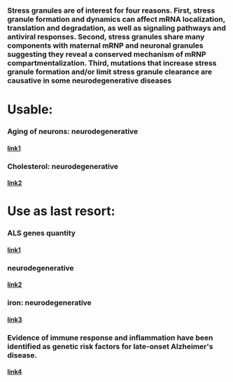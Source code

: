 ### Stress granules are of interest for four reasons. First, stress granule formation and dynamics can affect mRNA localization, translation and degradation, as well as signaling pathways and antiviral responses. Second, stress granules share many components with maternal mRNP and neuronal granules suggesting they reveal a conserved mechanism of mRNP compartmentalization. Third, mutations that increase stress granule formation and/or limit stress granule clearance are causative in some neurodegenerative diseases


# Usable:

### Aging of neurons: neurodegenerative

#### [link1](https://www.ncbi.nlm.nih.gov/geo/query/acc.cgi?acc=GSE241430)

### Cholesterol: neurodegenerative

#### [link2](https://www.ncbi.nlm.nih.gov/geo/query/acc.cgi?acc=GSE240960)


# Use as last resort:

### ALS genes quantity

#### [link1](https://www.ncbi.nlm.nih.gov/geo/query/acc.cgi?acc=GSE23429)

### neurodegenerative

#### [link2](https://www.ncbi.nlm.nih.gov/geo/query/acc.cgi?acc=GSE239367)



### iron: neurodegenerative

#### [link3](https://www.ncbi.nlm.nih.gov/geo/query/acc.cgi?acc=GSE240204)

### Evidence of immune response and inflammation have been identified as genetic risk factors for late-onset Alzheimer's disease.
#### [link4](https://www.ncbi.nlm.nih.gov/geo/query/acc.cgi?acc=GSE143951)
